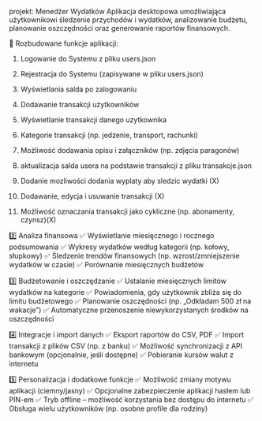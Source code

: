projekt: Menedżer Wydatków
Aplikacja desktopowa umożliwiająca użytkownikowi śledzenie przychodów i wydatków, analizowanie budżetu, planowanie oszczędności oraz generowanie raportów finansowych.

🔹 Rozbudowane funkcje aplikacji:

1. Logowanie do Systemu z pliku users.json
2. Rejestracja do Systemu (zapisywane w pliku users.json)
3. Wyświetlania salda po zalogowaniu
4. Dodawanie transakcji użytkowników
5. Wyświetlanie transakcji danego uzytkownika
6. Kategorie transakcji (np. jedzenie, transport, rachunki)
7. Możliwość dodawania opisu i załączników (np. zdjęcia paragonów)
8. aktualizacja salda usera na podstawie transakcji z pliku transakcje.json

9. Dodanie mozliwości dodania wyplaty aby sledzic wydatki (X)
10. Dodawanie, edycja i usuwanie transakcji (X)
11. Możliwość oznaczania transakcji jako cykliczne (np. abonamenty, czynsz)(X)

2️⃣ Analiza finansowa
✅ Wyświetlanie miesięcznego i rocznego podsumowania
✅ Wykresy wydatków według kategorii (np. kołowy, słupkowy)
✅ Śledzenie trendów finansowych (np. wzrost/zmniejszenie wydatków w czasie)
✅ Porównanie miesięcznych budżetów

3️⃣ Budżetowanie i oszczędzanie
✅ Ustalanie miesięcznych limitów wydatków na kategorie
✅ Powiadomienia, gdy użytkownik zbliża się do limitu budżetowego
✅ Planowanie oszczędności (np. „Odkładam 500 zł na wakacje”)
✅ Automatyczne przenoszenie niewykorzystanych środków na oszczędności

4️⃣ Integracje i import danych
✅ Eksport raportów do CSV, PDF
✅ Import transakcji z plików CSV (np. z banku)
✅ Możliwość synchronizacji z API bankowym (opcjonalnie, jeśli dostępne)
✅ Pobieranie kursów walut z internetu

5️⃣ Personalizacja i dodatkowe funkcje
✅ Możliwość zmiany motywu aplikacji (ciemny/jasny)
✅ Opcjonalne zabezpieczenie aplikacji hasłem lub PIN-em
✅ Tryb offline – możliwość korzystania bez dostępu do internetu
✅ Obsługa wielu użytkowników (np. osobne profile dla rodziny)
